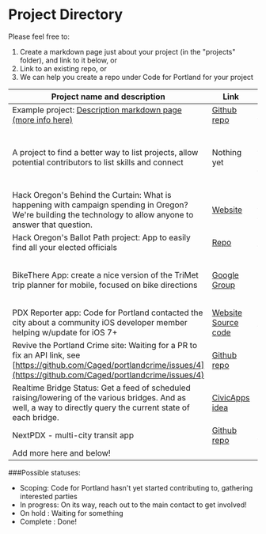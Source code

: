 Project Directory
=============

Please feel free to:

1. Create a markdown page just about your project (in the "projects" folder), and link to it below, or
2. Link to an existing repo, or 
3. We can help you create a repo under Code for Portland for your project

| Project name and description | Link | Main contact | Status |
| ---------------------------- | ---- | ------------ | ------ |
| Example project: [Description markdown page (more info here)](https://github.com/CodeForPortland/project-index/blob/master/projects/example_project.md) | [Github repo](http://github.com/CodeForPortland/example) | [John Doe](mailto:johndoe@example.com) | In progress | 
| A project to find a better way to list projects, allow potential contributors to list skills and connect | Nothing yet | [@CodeForPortland](https://twitter.com/CodeforPortland) / [Mele Sax-Barnett](https://github.com/pdxmele) | Scoping -- please let us know if you want to help! | 
| Hack Oregon's Behind the Curtain: What is happening with campaign spending in Oregon? We're building the technology to allow anyone to answer that question. | [Website](http://www.hackoregon.org/landing-1/) | [Catherine Nikolovski](mailto:catherine@hackoregon.org) | In progress |
| Hack Oregon's Ballot Path project: App to easily find all your elected officials | [Repo](https://github.com/hackoregon/ballotpath) | [Ed Borasky](https://github.com/znmeb) | In progress |
| BikeThere App: create a nice version of the TriMet trip planner for mobile, focused on bike directions | [Google Group](https://groups.google.com/forum/#!forum/bike-there-app-developers-pdx) | Contact Ed Groth via the Google Group | In progress, still needs volunteers though! |
| PDX Reporter app: Code for Portland contacted the city about a community iOS developer member helping w/update for iOS 7+ | [Website](https://www.portlandoregon.gov/bts/article/419529) [Source code](https://code.google.com/p/pdxiphoneapp/)  | [@CodeForPortland](https://twitter.com/CodeforPortland) | Scoping |
| Revive the Portland Crime site: Waiting for a PR to fix an API link, see [https://github.com/Caged/portlandcrime/issues/4](https://github.com/Caged/portlandcrime/issues/4) | [Github repo](https://github.com/Caged/portlandcrime) | *Needs a project leader!* | Scoping | 
| Realtime Bridge Status: Get a feed of scheduled raising/lowering of the various bridges. And as well, a way to directly query the current state of each bridge. | [CivicApps idea](http://www.civicapps.org/ideas/realtime-bridge-status-feed-or-dataset) | Someone is working on this, who is it? | Scoping |
| NextPDX - multi-city transit app | [Github repo](https://github.com/reedlauber/next-transit) | [Reed Lauber](mailto:reedlauber@gmail.com) | In progress |
| Add more here and below! | | | | 

###Possible statuses:
* Scoping: Code for Portland hasn't yet started contributing to, gathering interested parties
* In progress: On its way, reach out to the main contact to get involved!
* On hold : Waiting for something
* Complete : Done!
